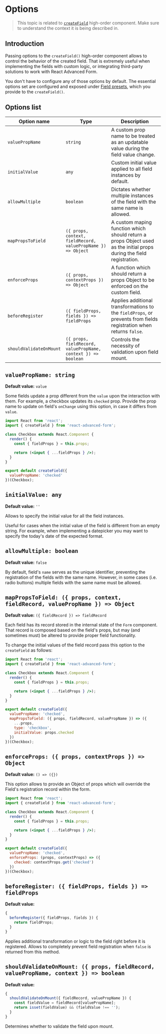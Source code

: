 # Options

> This topic is related to [`createField`](./basics.md) high-order component. Make sure to understand the context it is being described in.

## Introduction
Passing options to the `createField()` high-order component allows to control the behavior of the created field. That is extremely useful when implementing the fields with custom logic, or integrating third-party solutions to work with React Advanced Form.

You don't have to configure any of those options by default. The essential options set are configured and exposed under [Field presets](./presets.md), which you provide to the `createField()`.

## Options list

| Option name | Type | Description |
| ------ | ---- | ----------- |
| `valuePropName` | `string` | A custom prop name to be treated as an updatable value during the field value change. |
| `initialValue` | `any` | Custom initial value applied to all field instances by default. |
| `allowMultiple` | `boolean` | Dictates whether multiple instances of the field with the same name is allowed. |
| `mapPropsToField` | `({ props, context, fieldRecord, valuePropName }) => Object` | A custom maping function which should return a props Object used as the initial props during the field registration. |
| `enforceProps` | `({ props, contextProps }) => Object` | A function which should return a props Object to be enforced on the custom field. |
| `beforeRegister` | `({ fieldProps, fields }) => fieldProps` | Applies additional transformations to the `fieldProps`, or prevents from fields registration when returns `false`. |
| `shouldValidateOnMount` | `({ props, fieldRecord, valuePropName, context }) => boolean` | Controls the necessity of validation upon field mount. |

## `valuePropName: string`
**Default value:** `value`

Some fields update a prop different from the `value` upon the interaction with them. For example, a checkbox updates its `checked` prop. Provide the prop name to update on field's `onChange` using this option, in case it differs from `value`.

```jsx
import React from 'react';
import { createField } from 'react-advanced-form';

class Checkbox extends React.Component {
  render() {
    const { fieldProps } = this.props;

    return (<input { ...fieldProps } />);
  }
}

export default createField({
  valuePropName: 'checked'
})(Checkbox);
```

## `initialValue: any`
**Default value:** `''`

Allows to specify the initial value for all the field instances.

Useful for cases when the initial value of the field is different from an empty string. For example, when implementing a datepicker you may want to specify the today's date of the expected format.

## `allowMultiple: boolean`
**Default value:** `false`

By default, field's `name` serves as the unique identifier, preventing the registration of the fields with the same name. However, in some cases (i.e. radio buttons) multiple fields with the same name must be allowed.

## `mapPropsToField: ({ props, context, fieldRecord, valuePropName }) => Object`
**Default value:** `({ fieldRecord }) => fieldRecord`

Each field has its record stored in the internal state of the `Form` component. That record is composed based on the field's props, but may (and sometimes must) be altered to provide proper field functionality.

To change the initial values of the field record pass this option to the `createField` as follows:

```jsx
import React from 'react';
import { createField } from 'react-advanced-form';

class Checkbox extends React.Component {
  render() {
    const { fieldProps } = this.props;

    return (<input { ...fieldProps } />);
  }
}

export default createField({
  valuePropName: 'checked',
  mapPropsToField: ({ props, fieldRecord, valuePropName }) => ({
    ...props,
    type: 'checkbox',
    initialValue: props.checked
  })
})(Checkbox);
```

## `enforceProps: ({ props, contextProps }) => Object`
**Default value:** `() => ({})`

This option allows to provide an Object of props which will override the Field's registration record within the form.

```jsx
import React from 'react';
import { createField } from 'react-advanced-form';

class Checkbox extends React.Component {
  render() {
    const { fieldProps } = this.props;

    return (<input { ...fieldProps } />);
  }
}

export default createField({
  valuePropName: 'checked',
  enforceProps: (props, contextProps) => ({
    checked: contextProps.get('checked')
  })
})(Checkbox);
```

## `beforeRegister: ({ fieldProps, fields }) => fieldProps`
**Default value:**

```js
{
  beforeRegister({ fieldProps, fields }) {
    return fieldProps;
  }
}
```

Applies additional transformation or logic to the field right before it is registered. Allows to completely prevent field registration when `false` is returned from this method.

## `shouldValidateOnMount: ({ props, fieldRecord, valuePropName, context }) => boolean`
**Default value:**

```js
{
  shouldValidateOnMount({ fieldRecord, valuePropName }) {
    const fieldValue = fieldRecord[valuePropName];
    return isset(fieldValue) && (fieldValue !== '');
  }
}
```

Determines whether to validate the field upon mount.
